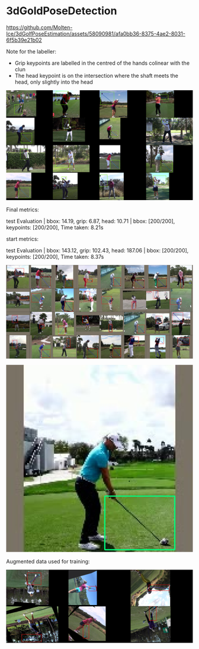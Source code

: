 # 3dGoldPoseDetection

https://github.com/Molten-Ice/3dGolfPoseEstimation/assets/58090981/afa0bb36-8375-4ae2-8031-6f5b39e21b02

Note for the labeller:
- Grip keypoints are labelled in the centred of the hands colinear with the clun
- The head keypoint is on the intersection where the shaft meets the head, only slightly into the head

![good-predictions](/media/amazing-predictions.png)

Final metrics:

test Evaluation | bbox: 14.19, grip: 6.87, head: 10.71 | bbox: [200/200], keypoints: [200/200], Time taken: 8.21s

start metrics:

test Evaluation | bbox: 143.12, grip: 102.43, head: 187.06 | bbox: [200/200], keypoints: [200/200], Time taken: 8.37s

![image1](/media/train-dataset.png)

![first-golf-club-prediction](/media/first-golf-club-prediction.png)

Augmented data used for training:

![augmentations](/media/augmentations.png)
